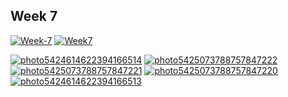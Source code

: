 ## Week 7

<a href="https://ibb.co/y8F2VxN"><img src="https://i.ibb.co/vJ49DMc/Week-7.png" alt="Week-7" border="0"></a>
<a href="https://ibb.co/MsGcxJX"><img src="https://i.ibb.co/wRwSF2v/Week7.png" alt="Week7" border="0"></a>

<a href="https://ibb.co/G3ZJBYh"><img src="https://i.ibb.co/Xkn4N0w/photo5424614622394166514.jpg" alt="photo5424614622394166514" border="0"></a>
<a href="https://ibb.co/0jLL8tW"><img src="https://i.ibb.co/6RSSVBp/photo5425073788757847222.jpg" alt="photo5425073788757847222" border="0"></a>
<a href="https://ibb.co/hFYQ9X6"><img src="https://i.ibb.co/GQHYps6/photo5425073788757847221.jpg" alt="photo5425073788757847221" border="0"></a>
<a href="https://ibb.co/W0DhpBq"><img src="https://i.ibb.co/tzZGPYk/photo5425073788757847220.jpg" alt="photo5425073788757847220" border="0"></a>
<a href="https://ibb.co/J56Rh36"><img src="https://i.ibb.co/MMwDXBw/photo5424614622394166513.jpg" alt="photo5424614622394166513" border="0"></a>
